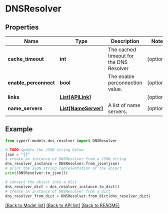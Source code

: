 # DNSResolver


## Properties

Name | Type | Description | Notes
------------ | ------------- | ------------- | -------------
**cache_timeout** | **int** | The cached timeout for the DNS Resolver | [optional] 
**enable_perconnect** | **bool** | The enable perconnection value. | [optional] 
**links** | [**List[APILink]**](APILink.md) |  | [optional] 
**name_servers** | [**List[NameServer]**](NameServer.md) | A list of name servers. | [optional] 

## Example

```python
from cyperf.models.dns_resolver import DNSResolver

# TODO update the JSON string below
json = "{}"
# create an instance of DNSResolver from a JSON string
dns_resolver_instance = DNSResolver.from_json(json)
# print the JSON string representation of the object
print(DNSResolver.to_json())

# convert the object into a dict
dns_resolver_dict = dns_resolver_instance.to_dict()
# create an instance of DNSResolver from a dict
dns_resolver_from_dict = DNSResolver.from_dict(dns_resolver_dict)
```
[[Back to Model list]](../README.md#documentation-for-models) [[Back to API list]](../README.md#documentation-for-api-endpoints) [[Back to README]](../README.md)



